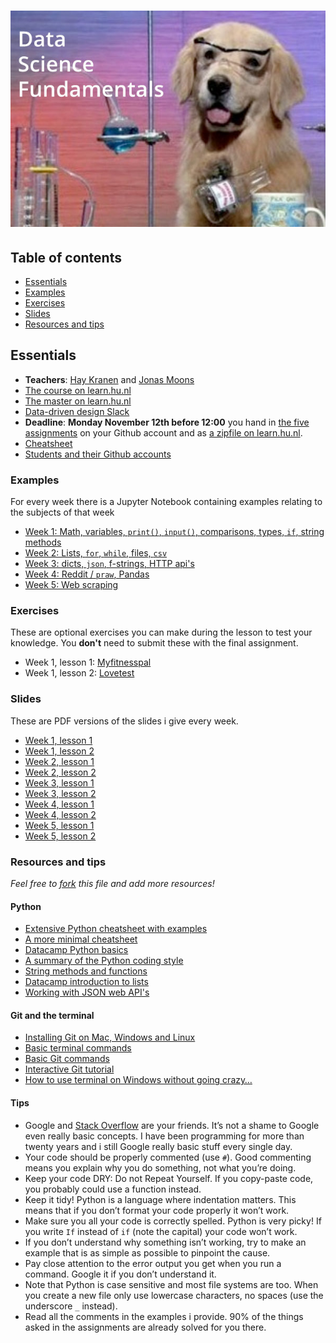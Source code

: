 # ![Data Science Fundamentals](assets/dsf.jpg)

## Table of contents
* [Essentials](#essentials)
* [Examples](#examples)
* [Exercises](#exercises)
* [Slides](#slides)
* [Resources and tips](#resources-and-tips)

## Essentials
* **Teachers**: [Hay Kranen](mailto:hay.kranen@hu.nl) and [Jonas Moons](mailto:jonas.moons@hu.nl)
* [The course on learn.hu.nl](https://learn.hu.nl/course/view.php?id=798)
* [The master on learn.hu.nl](https://learn.hu.nl/course/index.php?categoryid=93)
* [Data-driven design Slack](https://datadrivendesign2018.slack.com/)
* **Deadline**: **Monday November 12th before 12:00** you hand in [the five assignments](https://learn.hu.nl/mod/book/view.php?id=41929&chapterid=3392) on your Github account and as [a zipfile on learn.hu.nl](https://learn.hu.nl/mod/assign/view.php?id=64659).
* [Cheatsheet](cheatsheet.md)
* [Students and their Github accounts](students.md)

### Examples
For every week there is a Jupyter Notebook containing examples relating to the subjects of that week
* [Week 1: Math, variables, `print()`, `input()`, comparisons, types, `if`, string methods](examples/examples-1.ipynb)
* [Week 2: Lists, `for`, `while`, files, `csv`](examples/examples-2.ipynb)
* [Week 3: dicts, `json`, f-strings, HTTP api's](examples/examples-3.ipynb)
* [Week 4: Reddit / `praw`, Pandas](examples/examples-4.ipynb)
* [Week 5: Web scraping](examples/examples-5.ipynb)

### Exercises
These are optional exercises you can make during the lesson to test your knowledge. You **don't** need to submit these with the final assignment.
* Week 1, lesson 1: [Myfitnesspal](exercises/myfitnesspal.md)
* Week 1, lesson 2: [Lovetest](exercises/lovetest.md)

### Slides
These are PDF versions of the slides i give every week.
* [Week 1, lesson 1](slides/dsf-w1l1.pdf)
* [Week 1, lesson 2](slides/dsf-w1l2.pdf)
* [Week 2, lesson 1](slides/dsf-w2l1.pdf)
* [Week 2, lesson 2](slides/dsf-w2l2.pdf)
* [Week 3, lesson 1](slides/dsf-w3l1.pdf)
* [Week 3, lesson 2](slides/dsf-w3l2.pdf)
* [Week 4, lesson 1](slides/dsf-w4l1.pdf)
* [Week 4, lesson 2](slides/dsf-w4l2.pdf)
* [Week 5, lesson 1](slides/dsf-w5l1.pdf)
* [Week 5, lesson 2](slides/dsf-w5l2.pdf)

### Resources and tips
*Feel free to [fork](https://help.github.com/articles/fork-a-repo/) this file and add more resources!*

#### Python
* [Extensive Python cheatsheet with examples](https://github.com/wilfredinni/python-cheatsheet#python-basics)
* [A more minimal cheatsheet](https://learnxinyminutes.com/docs/python3/)
* [Datacamp Python basics](https://campus.datacamp.com/courses/intro-to-python-for-data-science/chapter-1-python-basics)
* [A summary of the Python coding style](https://development.robinwinslow.uk/2014/01/05/summary-of-python-code-style-conventions/)
* [String methods and functions](https://www.digitalocean.com/community/tutorials/an-introduction-to-string-functions-in-python-3)
* [Datacamp introduction to lists](https://campus.datacamp.com/courses/intro-to-python-for-data-science/)
* [Working with JSON web API's](https://www.dataquest.io/blog/python-api-tutorial/)

#### Git and the terminal
* [Installing Git on Mac, Windows and Linux](https://git-scm.com/book/en/v2/Getting-Started-Installing-Git)
* [Basic terminal commands](http://newsourcemedia.com/blog/basic-terminal-commands/)
* [Basic Git commands](https://confluence.atlassian.com/bitbucketserver/basic-git-commands-776639767.html)
* [Interactive Git tutorial](http://git.rocks/getting-started/)
* [How to use terminal on Windows without going crazy…](https://gist.github.com/jirutka/99d57c82fa8981f56fb5)

#### Tips
* Google and [Stack Overflow](https://stackoverflow.com/) are your friends. It’s not a shame to Google even really basic concepts. I have been programming for more than twenty years and i still Google really basic stuff every single day.
* Your code should be properly commented (use `#`). Good commenting means you explain why you do something, not what you’re doing.
* Keep your code DRY: Do not Repeat Yourself. If you copy-paste code, you probably could use a function instead.
* Keep it tidy! Python is a language where indentation matters. This means that if you don’t format your code properly it won’t work.
* Make sure you all your code is correctly spelled. Python is very picky! If you write `If` instead of `if` (note the capital) your code won’t work.
* If you don’t understand why something isn’t working, try to make an example that is as simple as possible to pinpoint the cause.
* Pay close attention to the error output you get when you run a command. Google it if you don’t understand it.
* Note that Python is case sensitive and most file systems are too. When you create a new file only use lowercase characters, no spaces (use the underscore `_` instead).
* Read all the comments in the examples i provide. 90% of the things asked in the assignments are already solved for you there.